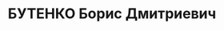 ---
title: БУТЕНКО Борис Дмитриевич
description: "Род. в 1896, член ВКП(б). Проживал: Тепловский р-н. Председатель Райисполкома\
  \ \n  Приговор: ВК ВС СССР, 28.01.1938 – ВМН. \n  Реабилитирован июнь 1957"
---